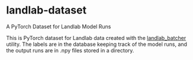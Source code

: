 # landlab-dataset
A PyTorch Dataset for Landlab Model Runs

This is PyTorch dataset for Landlab data created with the [landlab_batcher](https://github.com/jrymart/landlab_batcher) utility.  The labels are in the database keeping track of the model runs, and the output runs are in .npy files stored in a directory.
